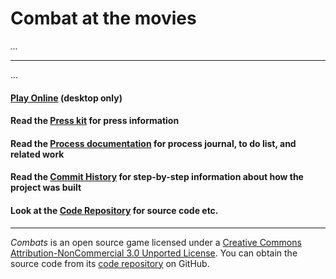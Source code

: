 # Combat at the movies

_..._

---

...

#### [Play Online](https://pippinbarr.github.io/combats/) (desktop only)

#### Read the [Press kit](https://github.com/pippinbarr/combat-at-the-movies/blob/master/press/README.md) for press information
#### Read the [Process documentation](https://github.com/pippinbarr/combats/blob/master/process/README.md) for process journal, to do list, and related work
#### Read the [Commit History](https://github.com/pippinbarr/combats/commits/master) for step-by-step information about how the project was built
#### Look at the [Code Repository](https://github.com/pippinbarr/combats) for source code etc.

---

_Combats_ is an open source game licensed under a [Creative Commons Attribution-NonCommercial 3.0 Unported License](http://creativecommons.org/licenses/by-nc/3.0/). You can obtain the source code from its [code repository](https://github.com/pippinbarr/combats) on GitHub.
